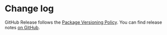 # Change log

GitHub Release follows the [Package Versioning Policy](https://pvp.haskell.org).
You can find release notes [on GitHub](https://github.com/tfausak/github-release/releases).
